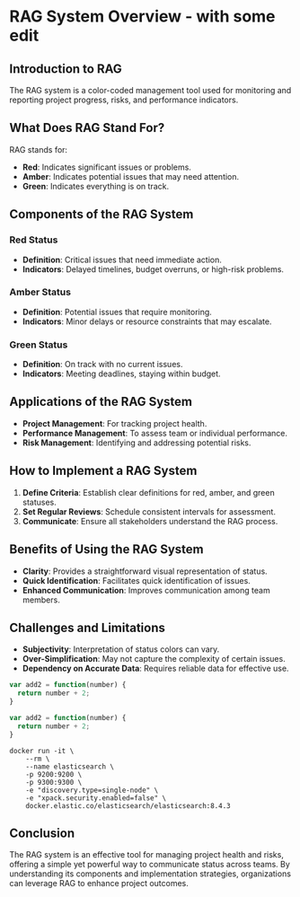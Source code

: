 # RAG System Overview - with some edit


## Introduction to RAG

The RAG system is a color-coded management tool used for monitoring and reporting project progress, risks, and performance indicators.

## What Does RAG Stand For?

RAG stands for:
- **Red**: Indicates significant issues or problems.
- **Amber**: Indicates potential issues that may need attention.
- **Green**: Indicates everything is on track.

## Components of the RAG System

### Red Status

- **Definition**: Critical issues that need immediate action.
- **Indicators**: Delayed timelines, budget overruns, or high-risk problems.

### Amber Status

- **Definition**: Potential issues that require monitoring.
- **Indicators**: Minor delays or resource constraints that may escalate.

### Green Status

- **Definition**: On track with no current issues.
- **Indicators**: Meeting deadlines, staying within budget.

## Applications of the RAG System

- **Project Management**: For tracking project health.
- **Performance Management**: To assess team or individual performance.
- **Risk Management**: Identifying and addressing potential risks.

## How to Implement a RAG System

1. **Define Criteria**: Establish clear definitions for red, amber, and green statuses.
2. **Set Regular Reviews**: Schedule consistent intervals for assessment.
3. **Communicate**: Ensure all stakeholders understand the RAG process.

## Benefits of Using the RAG System

- **Clarity**: Provides a straightforward visual representation of status.
- **Quick Identification**: Facilitates quick identification of issues.
- **Enhanced Communication**: Improves communication among team members.

## Challenges and Limitations

- **Subjectivity**: Interpretation of status colors can vary.
- **Over-Simplification**: May not capture the complexity of certain issues.
- **Dependency on Accurate Data**: Requires reliable data for effective use.

```js
var add2 = function(number) {
  return number + 2;
}
```


```js
var add2 = function(number) {
  return number + 2;
}
```


```docker
docker run -it \
    --rm \
    --name elasticsearch \
    -p 9200:9200 \
    -p 9300:9300 \
    -e "discovery.type=single-node" \
    -e "xpack.security.enabled=false" \
    docker.elastic.co/elasticsearch/elasticsearch:8.4.3
```



## Conclusion

The RAG system is an effective tool for managing project health and risks, offering a simple yet powerful way to communicate status across teams. By understanding its components and implementation strategies, organizations can leverage RAG to enhance project outcomes.
